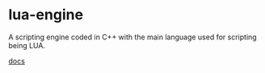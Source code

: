 # lua-engine
A scripting engine coded in C++ with the main language used for scripting being LUA.

[docs](https://github.com/Unklear/lua-engine/wiki)
